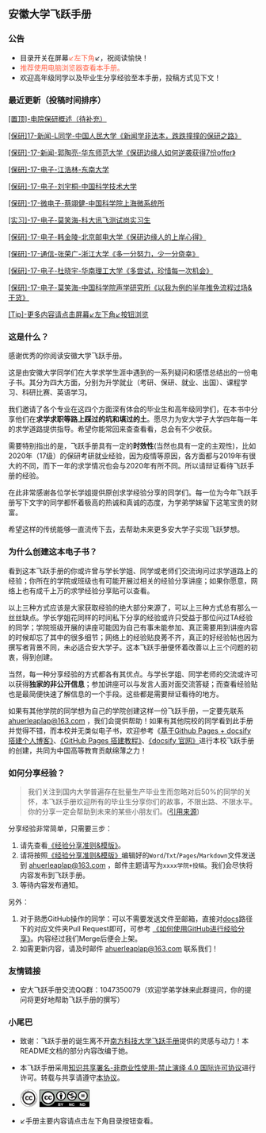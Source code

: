 ## 安徽大学飞跃手册

### 公告

* 目录开关在屏幕<font color="ff6347">↙️左下角</font>↙️，祝阅读愉快！
* <font color="ff6347">推荐使用电脑浏览器查看本手册。</font>
* 欢迎高年级同学以及毕业生分享经验至本手册，投稿方式见下文！

### 最近更新（投稿时间排序）

[[置顶]-电院保研概述（待补充）](升学就业/电子信息工程学院/电院保研概述.md)

[[保研]17-新闻-L同学-中国人民大学《新闻学非法本，跌跌撞撞的保研之路》](升学就业/新闻传播学院/17-新闻学-L同学.md)

[[保研]-17-新闻-郭陶亮-华东师范大学《保研边缘人如何逆袭获得7份offer》](升学就业/新闻传播学院/17-新闻学-郭陶亮.md)

[[保研]-17-电子-江浩林-东南大学](升学就业/电子信息工程学院/17-电子信息工程-江浩林.md)

[[保研]-17-电子-刘宇桐-中国科学技术大学](升学就业/电子信息工程学院/17-电子信息工程-刘宇桐.md)

[[保研]-17-微电子-蔡翊健-中国科学院上海微系统所](升学就业/电子信息工程学院/17-微电子科学与工程-蔡翊健.md)

[[实习]-17-电子-莫笑海-科大讯飞测试岗实习生](升学就业/电子信息工程学院/17-电子信息工程-莫笑海2.md)

[[保研]-17-电子-韩金陵-北京邮电大学《保研边缘人的上岸心得》](升学就业/电子信息工程学院/17-电子信息工程-韩金陵.md)

[[保研]-17-通信-张荣广-浙江大学《多一分努力，少一分侥幸》](升学就业/电子信息工程学院/17-通信工程-张荣广.md)

[[保研]-17-电子-杜晓宇-华南理工大学《多尝试，珍惜每一次机会》](升学就业/电子信息工程学院/17-电子信息工程-杜晓宇.md)

[[保研]-17-电子-莫笑海-中国科学院声学研究所《以我为例的半年推免流程过场&干货》](升学就业/电子信息工程学院/17-电子信息工程-莫笑海.md)

[[Tip]-更多内容请点击屏幕↙️左下角↙️按钮浏览](button.md)

### 这是什么？

感谢优秀的你阅读安徽大学飞跃手册。

这是由安徽大学同学们在大学求学生涯中遇到的一系列疑问和感悟总结出的一份电子书。其分为四大方面，分别为升学就业（考研、保研、就业、出国）、课程学习、科研比赛、英语学习。

我们邀请了各个专业在这四个方面深有体会的毕业生和高年级同学们，在本书中分享他们在**求学求职等路上踩过的坑和填过的土**。愿尽力为安大学子大学四年每一年的求学道路提供指导。希望你能常回来查查看看，总会有不少收获。

需要特别指出的是，飞跃手册具有一定的**时效性**(当然也具有一定的主观性)，比如2020年（17级）的保研考研就业经验，因为疫情等原因，各方面都与2019年有很大的不同，而下一年的求学情况也会与2020年有所不同。所以请辩证看待飞跃手册的经验。

在此非常感谢各位学长学姐提供原创求学经验分享的同学们。每一位为今年飞跃手册写下文字的同学都怀着极高的热诚和真诚的态度，为学弟学妹留下这笔宝贵的财富。

希望这样的传统能够一直流传下去，去帮助未来更多安大学子实现飞跃梦想。

### 为什么创建这本电子书？

看到这本飞跃手册的你或许曾与学长学姐、同学或老师们交流询问过求学道路上的经验；你所在的学院或班级也有可能开展过相关的经验分享讲座；如果你愿意，网络上也有成千上万的求学经验分享贴可以查看。

以上三种方式应该是大家获取经验的绝大部分来源了，可以上三种方式总有那么一丝丝缺点。学长学姐花同样的时间私下分享的经验或许只受益于那位问过TA经验的同学；学院班级开展的讲座可能因为自己有事未能参加、真正需要用到讲座内容的时候却忘了其中的很多细节；网络上的经验贴良莠不齐，真正的好经验帖也因为撰写者背景不同，未必适合安大学子。这本飞跃手册便怀着改善以上三个问题的初衷，得到创建。

当然，每一种分享经验的方式都各有其优点。与学长学姐、同学老师的交流或许可以获得**独家的非公开信息**；参加讲座可以与发言人面对面交流答疑；而查看经验贴也是最简便快速了解信息的一个手段。这些都是需要辩证看待的地方。

如果有其他学院的同学想为自己的学院创建这样一份飞跃手册，一定要先联系 ahuerleaplap@163.com ，我们会提供帮助！如果有其他院校的同学看到此手册并觉得不错，而本校并无类似电子书，欢迎参考《[基于Github Pages + docsify 搭建个人博客》](https://zhuanlan.zhihu.com/p/101126727)、[《GitHub Pages 搭建教程》](https://sspai.com/post/54608)、[《docsify 官网》](https://docsify.js.org/#/)进行本校飞跃手册的创建，共同为中国高等教育贡献绵薄之力！

### 如何分享经验？

> 我们关注到国内大学普遍存在批量生产毕业生而忽略对后50%的同学的关怀，本飞跃手册欢迎所有的毕业生分享你们的故事，不限出路、不限水平。你的分享一定会帮助到未来的某些小朋友们。([引用来源](https://survivesjtu.github.io/SJTU-Application/#/))

分享经验非常简单，只需要三步：
1. 请先查看[《经验分享准则&模版》](经验分享准则&模板.md)。
2. 请将按照[《经验分享准则&模版》](经验分享准则&模板.md)编辑好的`Word`/`Txt`/`Pages`/`Markdown`文件发送到 ahuerleaplap@163.com ，邮件主题请写为`xxxx学院+投稿`。我们会尽快将内容发布到飞跃手册。
3. 等待内容发布通知。

另外：
1. 对于熟悉GitHub操作的同学：可以不需要发送文件至邮箱，直接对[docs](https://github.com/AHUer-LeapLap/Impart-Inherit/tree/main/docs)路径下的对应文件夹Pull Request即可，可参考 [《如何使用GitHub进行经验分享》](如何使用GitHub进行经验分享.md)。内容经过我们Merge后便会上架。
2. 如需更新内容，请及时邮件 ahuerleaplap@163.com 联系我们！

### 友情链接

* 安大飞跃手册交流QQ群：1047350079（欢迎学弟学妹来此群提问，你的提问将更好地帮助飞跃手册的撰写）

### 小尾巴

* 致谢：飞跃手册的诞生离不开[南方科技大学飞跃手册](https://sustech-application.github.io/2020-Fall/)提供的灵感与动力！本README文档的部分内容改编于她。

* 本飞跃手册采用[知识共享署名-非商业性使用-禁止演绎 4.0 国际许可协议](https://creativecommons.org/licenses/by-nc-nd/4.0/deed.zh)进行许可。转载与共享请遵守[本协议](https://creativecommons.org/licenses/by-nc-nd/4.0/deed.zh)。

* [<img src="_media/cc.png" alt="Fig.1" style="zoom:4.5%;" />](https://creativecommons.org)  [<img src="_media/by-nc-nd.png" alt="Fig.1" style="zoom:25%;" />](https://creativecommons.org/licenses/by-nc-nd/4.0/deed.zh)

* ↙️手册主要内容请点击左下角目录按钮查看。
